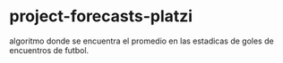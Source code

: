 # project-forecasts-platzi
algoritmo donde se encuentra el promedio en las estadicas de goles de encuentros de futbol.
